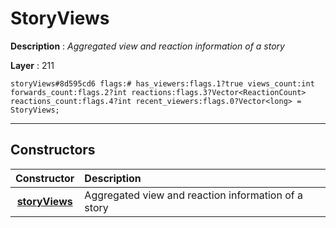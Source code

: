 # StoryViews

**Description** : *Aggregated view and reaction information of a story*

**Layer** : 211

```tl
storyViews#8d595cd6 flags:# has_viewers:flags.1?true views_count:int forwards_count:flags.2?int reactions:flags.3?Vector<ReactionCount> reactions_count:flags.4?int recent_viewers:flags.0?Vector<long> = StoryViews;
```

---

## Constructors

| Constructor | Description |
| :---: | :--- |
| [**storyViews**](constructor/storyViews) | Aggregated view and reaction information of a story |